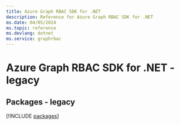 ```yaml
---
title: Azure Graph RBAC SDK for .NET
description: Reference for Azure Graph RBAC SDK for .NET
ms.date: 04/05/2024
ms.topic: reference
ms.devlang: dotnet
ms.service: graphrbac
---
```

# Azure Graph RBAC SDK for .NET - legacy
## Packages - legacy
[!INCLUDE [packages](graph-rbac-index.md)]